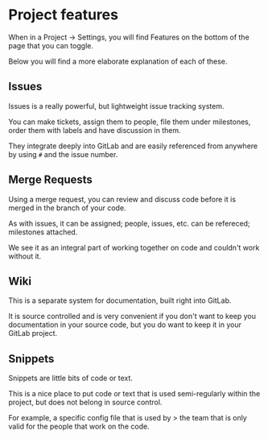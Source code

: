 # Project features

When in a Project -> Settings, you will find Features on the bottom of the page that you can toggle.

Below you will find a more elaborate explanation of each of these.

## Issues

Issues is a really powerful, but lightweight issue tracking system.

You can make tickets, assign them to people, file them under milestones, order them with labels and have discussion in them.

They integrate deeply into GitLab and are easily referenced from anywhere by using `#` and the issue number.

## Merge Requests

Using a merge request, you can review and discuss code before it is merged in the branch of your code.

As with issues, it can be assigned; people, issues, etc. can be refereced; milestones attached.

We see it as an integral part of working together on code and couldn't work without it.

## Wiki

This is a separate system for documentation, built right into GitLab.

It is source controlled and is very convenient if you don't want to keep you documentation in your source code, but you do want to keep it in your GitLab project.

## Snippets

Snippets are little bits of code or text.

This is a nice place to put code or text that is used semi-regularly within the project, but does not belong in source control.

For example, a specific config file that is used by > the team that is only valid for the people that work on the code.
